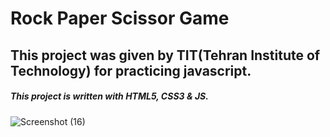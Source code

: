 # Rock Paper Scissor Game
## This project was given by TIT(Tehran Institute of Technology) for practicing javascript.
##### This project is written with HTML5, CSS3 & JS.

![Screenshot (16)](https://user-images.githubusercontent.com/95845593/223024460-715b53df-178b-4b7b-8edc-161df29c9751.png)
